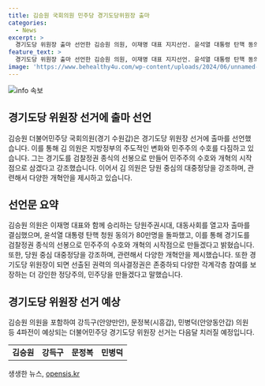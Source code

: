```yaml
---
title: 김승원 국회의원 민주당 경기도당위원장 출마
categories:
  - News
excerpt: >
  경기도당 위원장 출마 선언한 김승원 의원, 이재명 대표 지지선언. 윤석열 대통령 탄핵 동의 80만명 돌파 언급하며, 검찰정권 종식, 민주주의 수호 목표. 당원중심 대중정당 강조하며 부패 방지와 정당강화 방침 발표. 경기도당 위원장 선거는 다음달에 예정돼 있다.
feature_text: >
  경기도당 위원장 출마 선언한 김승원 의원, 이재명 대표 지지선언. 윤석열 대통령 탄핵 동의 80만명 돌파 언급하며, 검찰정권 종식, 민주주의 수호 목표. 당원중심 대중정당 강조하며 부패 방지와 정당강화 방침 발표. 경기도당 위원장 선거는 다음달에 예정돼 있다.
image: 'https://www.behealthy4u.com/wp-content/uploads/2024/06/unnamed-file.png'
---
```


<p><img src="https://www.behealthy4u.com/wp-content/uploads/2024/06/unnamed-file.png" alt="info 속보" /></p>

<h2 data-ke-size="size26">경기도당 위원장 선거에 출마 선언</h2>

<p data-ke-size="size16">김승원 더불어민주당 국회의원(경기 수원갑)은 경기도당 위원장 선거에 출마를 선언했습니다. 이를 통해 김 의원은 지방정부의 주도적인 변화와 민주주의 수호를 다짐하고 있습니다. 그는 경기도를 검찰정권 종식의 선봉으로 만들어 민주주의 수호와 개혁의 시작점으로 삼겠다고 강조했습니다. 이어서 김 의원은 당원 중심의 대중정당을 강조하며, 관련해서 다양한 개혁안을 제시하고 있습니다.</p>

<h2 data-ke-size="size26">선언문 요약</h2>

<p data-ke-size="size16">김승원 의원은 이재명 대표와 함께 승리하는 당원주권시대, 대동사회를 열고자 출마를 결심했으며, 윤석열 대통령 탄핵 청원 동의가 80만명을 돌파했고, 이를 통해 경기도를 검찰정권 종식의 선봉으로 민주주의 수호와 개혁의 시작점으로 만들겠다고 밝혔습니다. 또한, 당원 중심 대중정당을 강조하며, 관련해서 다양한 개혁안을 제시했습니다. 또한 경기도당 위원장이 되면 선출된 권력의 의사결정권은 존중하되 다양한 각계각층 참여를 보장하는 더 강인한 정당주의, 민주당을 만들겠다고 말했습니다.</p>

<h2 data-ke-size="size26">경기도당 위원장 선거 예상</h2>

<p data-ke-size="size16">김승원 의원을 포함하여 강득구(안양만안), 문정복(시흥갑), 민병덕(안양동안갑) 의원 등 4파전이 예상되는 더불어민주당 경기도당 위원장 선거는 다음달 치러질 예정입니다.</p>

<table>
    <tr>
        <td style="text-align: center; height: 17px;"><b>김승원</b></td>
        <td style="text-align: center; height: 17px;"><b>강득구</b></td>
        <td style="text-align: center; height: 17px;"><b>문정복</b></td>
        <td style="text-align: center; height: 17px;"><b>민병덕</b></td>
    </tr>
</table>

<p data-ke-size="size16"></p>
생생한 뉴스, <a href="https://opensis.kr" rel="dofollow">opensis.kr</a>



